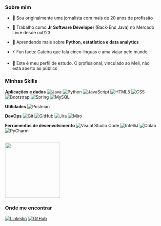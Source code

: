 <h3>Sobre mim</h3>

- 💬 Sou originalmente uma jornalista com mais de 20 anos de profissão

- 💼 Trabalho como **Jr Software Developer** (Back-End Java) no Mercado Livre desde out/23

- 🌱 Aprendendo mais sobre **Python, estatística e data analytics**

- ⚡ Fun facts: Gateira que fala cinco línguas e ama viajar pelo mundo
  
-  🤔 Este é meu perfil de estudo. O profissional, vinculado ao Meli, não está aberto ao público

<h3>Minhas Skills</h3>

**Aplicações e dados**
![Java](https://img.shields.io/badge/-Java-333333?style=flat&logo=Java&logoColor=007396)
![Python](https://img.shields.io/badge/Python-3776AB?style=flat&logo=python&logoColor=white)
![JavaScript](https://img.shields.io/badge/-JavaScript-333333?style=flat&logo=javascript)
![HTML5](https://img.shields.io/badge/-HTML5-333333?style=flat&logo=HTML5)
![CSS](https://img.shields.io/badge/-CSS-333333?style=flat&logo=CSS3&logoColor=1572B6)
![Bootstrap](https://img.shields.io/badge/Bootstrap-563D7C?style=flat&logo=bootstrap&logoColor=white)
![Spring](https://img.shields.io/badge/Spring-6DB33F?style=flat&logo=spring&logoColor=white)
![MySQL](https://img.shields.io/badge/-MySQL-333333?style=flat&logo=mysql)

**Utilidades**
![Postman](https://img.shields.io/badge/-Postman-333333?style=flat&logo=postman)

**DevOps**
![Git](https://img.shields.io/badge/-Git-333333?style=flat&logo=git)
![GitHub](https://img.shields.io/badge/-GitHub-333333?style=flat&logo=github)
![Jira](https://img.shields.io/badge/Jira-0052CC?style=flat&logo=Jira&logoColor=white)
![Miro](https://img.shields.io/badge/Miro-050038?style=flat&logo=Miro&logoColor=white)

**Ferramentas de desenvolvimento**
![Visual Studio Code](https://img.shields.io/badge/-Visual%20Studio%20Code-333333?style=flat&logo=visual-studio-code&logoColor=007ACC)
![IntelliJ](https://img.shields.io/badge/IntelliJ_IDEA-000000.svg?style=flat&logo=intellij-idea&logoColor=white)
![Colab](https://img.shields.io/badge/Colab-F9AB00?style=flat&logo=googlecolab&color=525252)
![PyCharm](https://img.shields.io/badge/PyCharm-000000.svg?&style=flat&logo=PyCharm&logoColor=white)

<br/>

<a href="https://github.com/cvilanova76" title="Perfil da Carol">
  <img height="180em" src="https://github-readme-stats.vercel.app/api?username=cvilanova76&theme=dracula&show_icons=true" />
</a>

<h3>Onde me encontrar</h3>

[![Linkedin](https://img.shields.io/badge/-carolinavilanova-blue?style=flat-square&logo=Linkedin&logoColor=white&link=https://www.linkedin.com/in/carolinavilanova)](https://www.linkedin.com/in/carolinavilanova/)
[![GitHub](https://img.shields.io/github/followers/cvilanova76?label=follow&style=social)](https://github.com/cvilanova76)

<!--
**cvilanova76/cvilanova76** is a ✨ _special_ ✨ repository because its `README.md` (this file) appears on your GitHub profile.

Here are some ideas to get you started:

- 🔭 I’m currently working on ...
- 🌱 I’m currently learning ...
- 👯 I’m looking to collaborate on ...
- 🤔 I’m looking for help with ...
- 💬 Ask me about ...
- 📫 How to reach me: ...
- 😄 Pronouns: ...
- ⚡ Fun fact: ...
-->
